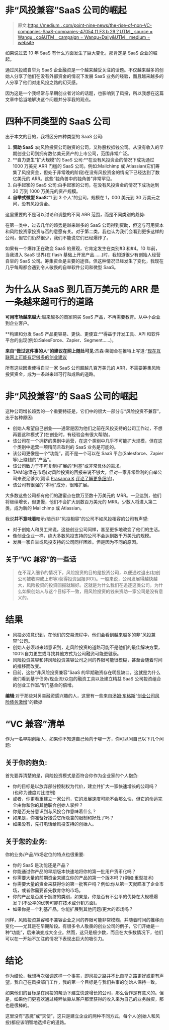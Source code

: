 # 非“风投兼容”SaaS 公司的崛起

> 原文:[https://medium . com/point-nine-news/the-rise-of-non-VC-companies-SaaS-companies-47054 f1 F3 b 29？UTM _ source = Wanqu . co&UTM _ campaign = Wanqu+Daily&UTM _ medium = website](https://medium.com/point-nine-news/the-rise-of-non-vc-compatible-saas-companies-47054f1f3b29?utm_source=wanqu.co&utm_campaign=Wanqu+Daily&utm_medium=website)

如果说过去 10 年 SaaS 有什么方面发生了巨大变化，那肯定是 SaaS 企业的崛起。

通过风投或自举为 SaaS 企业融资是一个越来越受关注的话题。不仅越来越多的创始人分享了他们在没有外部资金的情况下发展 SaaS 业务的经验，而且越来越多的人分享了他们对走风投之路的幻灭感。

因为这是一个我经常与早期创业者讨论的话题，也影响到了风投，所以我想在这篇文章中恰当地解决这个问题并分享我的观点。

# 四种不同类型的 SaaS 公司

出于本文的目的，我将区分四种类型的 SaaS 公司:

1.  **资助 SaaS** :向风险投资公司融资的公司，又称股权抵钱公司。从没有收入的早期创业公司到拥有数亿美元资产的上市公司，范围非常广泛。
2.  **自力更生“扩大规模”的 SaaS 公司:**在没有风投资金的情况下成功通过 1000 万美元 ARR 门槛的 SaaS 公司。例如:Mailchimp 或 Atlassian(它们筹集了风投资金，但处于非常晚的阶段)在没有风投资金的情况下已经达到了数亿美元的 ARR。这些“独角兽中的独角兽”非常罕见。
3.  白手起家的 SaaS 公司:白手起家的公司，在没有风投资金的情况下成功达到 30 万到 1000 万美元的资产规模。
4.  **自举式微型 SaaS:**“1 到 3 个人”的公司，规模在 1，000 美元到 30 万美元之间，没有风投资金。

这里重要的不是可以讨论和调整的不同 ARR 范围，而是不同类别的趋势:

在第一类中，过去几年的趋势是越来越多的 SaaS 公司得到资助，但这与可用资本和风险投资家投资与否的意愿有关。对于第二类，我也认为我们会看到更多这样的公司，但它们仍然很少，我们不能说它们已经爆炸了。

如果有一个爆炸正在改变 SaaS 的景观，它肯定发生在类别#3 和#4。10 年前，当我进入 SaaS 世界(在 flash 基础上开发产品……)时，我知道很少有创始人经营自举的 SaaS 公司。筹集资金是主要的途径。但这种情况已经发生了变化，我现在几乎每周都会遇到令人敬畏的自举软件公司和微型 SaaS。

# 为什么从 SaaS 到几百万美元的 ARR 是一条越来越可行的道路

**可用市场越来越大**:越来越多的商家购买 SaaS 产品，不再需要教育。从中小企业到企业客户。

**构建和分发 SaaS 产品更容易、更快、更便宜:**得益于开发工具、API 和软件平台的出现(例如:SalesForce、Zapier、Segment……)。

**来自“做过这件事的人”的建议在网上随处可见**:杰森·莱姆金在推特上写道:“[现在互联网上可能有足够多的创业建议](https://twitter.com/jasonlk/status/852252699592581120)

所有这些因素使得自举一家 SaaS 公司超越几百万美元的 ARR，不需要筹集风险投资资金，成为一条越来越可行和成熟的道路。

# 非“风投兼容”的 SaaS 公司的崛起

这种公司增长趋势的一个重要特征是，它们中的很大一部分与“风险投资不兼容”。出于各种原因:

*   创始人希望自己创业——通常是因为他们之前在风投支持的公司工作过，不想再要这种模式了(在创业时，有经验会有很大帮助)。
*   该公司在一个拥挤的类别中运营，在这个类别中几乎不可能扩大规模，但在这个类别中运营一项精简且盈利的 SaaS 业务是可能的。
*   该公司更像是一个“功能”，而不是一个可以在 SaaS 平台(Salesforce、Zapier 等)上赚钱的“产品”。
*   该公司致力于不可复制/扩展的“利基”或非常具体的需求。
*   TAM(总潜在市场)对风险投资的回报来说不够大，但对一家非常盈利的自举公司来说足够大(阅读 [Prasanna K](https://medium.com/u/8adebeba101?source=post_page-----47054f1f3b29--------------------------------) [评论了解更多细节](/@prasanna_says/clement-how-about-the-category-of-companies-building-products-for-markets-which-are-not-large-22a82f292e69))。
*   该公司有很强的“本地”成分，很难扩展。

大多数这些公司都有他们的甜蜜点在数万至数十万美元的 MRR。一旦达到，他们将继续增长，但更慢，他们不会扩大到数百万美元的 MRR。少数人将进入第二类，成为新的 Mailchimp 或 Atlassian。

我说**并不意味着**暗示/暗示非“风投相容”的公司不如风投相容的公司有声望:

*   对于创始人和员工来说，这些创业公司同样，甚至更多地改变了他们的生活。
*   像创业企业一样，绝大多数风投支持的公司不会达到数千万美元的规模。
*   发展一家自举或风投支持的公司同样困难。但是因为不同的原因。



## 关于“VC 兼容”的一些话

> 在不深入细节的情况下，风险投资的目的是投资公司，以便通过退出(初创公司被收购或上市等)获得投资回报(ROI)。一般来说，公司发展得越快越大，风险投资的投资回报就越好。这就是为什么我们在追逐这类公司，为什么如果创始人与这个目标不一致，用风险投资的钱来资助一家公司是没有意义的。



# 结果

*   风投必须意识到，在他们的交易流程中，他们会看到越来越多的非“风投兼容”公司。
*   创始人必须越来越意识到，走风险投资的道路可能不是他们的最佳解决方案，100%自力更生或寻找其他方式为公司融资可能更健康。
*   风险投资兼容和非风险投资兼容公司之间的界限可能很模糊，甚至会随着时间的推移而改变。
*   目前，这些“非风险投资兼容”SaaS 的早期融资存在明显缺口，这就是为什么我们看到基于债务/现金流/众包的融资工具以及建立精益 SaaS 公司投资组合的创业工作室/专门基金的倍增。

**编辑**:对于那些对另类融资感兴趣的人，这里有一些来自[汤姆·东格斯](https://medium.com/u/9986533c3db3?source=post_page-----47054f1f3b29--------------------------------)“[创业公司风险债务激增](http://tomtunguz.com/venture-debt-spike/)”的数据



# “VC 兼容”清单

作为一名早期创始人，如果你不知道自己倾向于哪一方，你可以问自己以下几个问题:

## 关于你的抱负:

首先要弄清楚的是，风险投资模式是否符合你作为企业家的个人抱负:

*   你的目标是以放弃部分控制权为代价，建立并扩大一家快速增长的公司吗？(也称为速度对比控制)
*   或者，你更看重建立一家公司，它的发展速度可能不会那么快，但它的命运完全由你和你的其他联合创始人掌控？
*   你是否充分意识到与风投合作意味着什么？
*   如果是，你准备好接受它所隐含的限制和好处了吗？
*   如果没有，先打电话给风投支持的创始人。

## 关于您的业务:

你的业务/产品/市场定位的特点也很重要:

*   你的 SaaS 是功能还是产品？
*   你能通过你产品的早期版本快速地将你的第一批用户货币化吗？
*   你需要大量的前期资金来建立你的产品的第一个版本吗？(例如:重型技术)
*   你需要大量的资金来获得你的第一批客户吗？例如:你从第一天就瞄准了企业市场，或者你需要首先教育你的市场。
*   你的产品是否属于拥挤的类别，如果是，你是否有不公平的优势在大规模爆发？(不公平的优势可能在技术或分销方面)。
*   如果你是一个利基产品，你能扩展到其他问题/更大的市场吗？

同样，风险投资兼容和不兼容企业之间的界限可能非常模糊，并随着时间的推移而变化——尤其是在早期阶段。有很多令人敬畏的创业公司的例子，它们开始是一种“功能”，后来演变成大企业。然而，这只是极少数，而且在大多数情况下，他们可以在一开始不加注的情况下表现出巨大的吸引力。

# 结论

作为结论，我想再次强调这样一个事实，即风投之路并不比自举之路更好或更有声望。我自己在风投部门工作，我的第一个目标是与我们共事的创始人保持一致。

如果他们的目标是在风投的帮助下建立快速增长的公司，那么合作是有意义的。但是，如果他们更喜欢通过纯粹依靠从客户那里获得的收入来为自己的业务融资，那也是很棒的。

这里没有“恶魔”或“天使”，这只是建立企业的两种不同方式，每个人(创始人和风投)都应该明智地选择它的道路。





